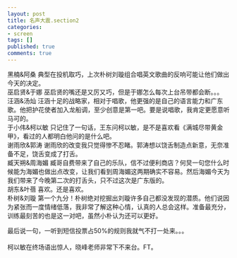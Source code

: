 ```yaml
---
layout: post
title: 名声大震.section2
categories:
- screen
tags: []
published: true
comments: true
---
```

<p><p>黑楠&amp;阿桑 典型在投机取巧，上次朴树刘璇组合唱英文歌曲的反响可能让他们做出今天的决定。<br />巫启贤&amp;于娜 巫启贤的嘴还是又厉又巧，但是于娜怎么每次上台吊带都会断。。。<br />汪涵&amp;汤灿 汪涵十足的战略家，相对于唱歌，他更强的是自己的语言能力和广东歌。他把护花使者加入龙船调，至少创意是第一吧。要是说唱歌，我肯定更愿意听马可的。<br />于小伟&amp;柯以敏 只记住了一句话，王东问柯以敏，是不是喜欢看《满城尽带黄金甲》，看过的人都明白他问的是什么吧。<br />谢雨欣&amp;郭涛 谢雨欣的改变我只觉得惨不忍睹。郭涛想以饶舌制造点新意，无奈准备不足，饶舌变成了打舌。<br />臧天朔&amp;周海媚 臧哥自费带来了自己的乐队，信不过便利商店？何炅一句您什么时候能为海媚也做出点改变，让我们看到周海媚这两期确实不容易。然后海媚今天为我们带来了今晚第二次的打舌头，只不过这次是广东版的。<br />胡东&amp;叶蓓 喜欢。还是喜欢。<br />朴树&amp;刘璇 第一个九分！朴树绝对挖掘出刘璇许多自己都没发现的潜质。他们说因为紧张而一度情绪低落，我非常了解这种心情，认真的人总会这样。准备最充分，训练最刻苦的也是这一对吧，虽然小朴认为还可以更好。</p>
<p>最后说一句，一听到短信投票占50%的规则我就气不打一处来。。。<br /><br />柯以敏在终场语出惊人，晓峰老师非常下不来台。FT。<br /></p></p>
